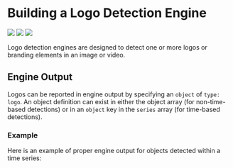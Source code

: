 # Building a Logo Detection Engine

![](badge/API/Yes/green)
![](badge/Search/Yes/green)
![](badge/UI/Yes/green)

Logo detection engines are designed to detect one or more logos or branding elements in an image or video.

<!-- TODO
## Engine Manifest

All logo detection engines should specify the following parameters in their build manifest:

| Parameter | Value |
| --------- | ----- |
| `TODO` | `TODO` |
| `TODO` | `TODO` |

Here is a minimal example `manifest.json` that could apply to a logo detection engine:
-->

<!--TODO: Define [](manifest.example.json ':include :type=code json')-->

<!-- ## Engine Input -->

<!-- TODO -->

## Engine Output

Logos can be reported in engine output by specifying an `object` of `type: logo`.
An object definition can exist in either the object array (for non-time-based detections)
or in an `object` key in the `series` array (for time-based detections).

### Example

Here is an example of proper engine output for objects detected within a time series:

[](vtn-standard.example.json ':include :type=code json')

<!-- TODO: Add an example for objects outside a time series -->

